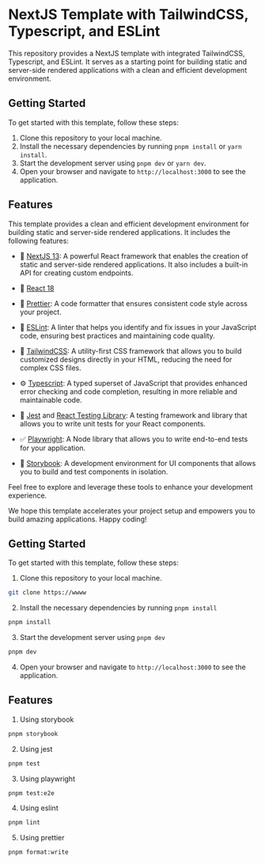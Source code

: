 # NextJS Template with TailwindCSS, Typescript, and ESLint

This repository provides a NextJS template with integrated TailwindCSS, Typescript, and ESLint. It serves as a starting point for building static and server-side rendered applications with a clean and efficient development environment.

## Getting Started


To get started with this template, follow these steps:

1. Clone this repository to your local machine.
2. Install the necessary dependencies by running `pnpm install` or `yarn install`.
3. Start the development server using `pnpm dev` or `yarn dev`.
4. Open your browser and navigate to `http://localhost:3000` to see the application.

## Features

This template provides a clean and efficient development environment for building static and server-side rendered applications. It includes the following features:

- 🚀 [NextJS 13](https://nextjs.org/blog/next-13): A powerful React framework that enables the creation of static and server-side rendered applications. It also includes a built-in API for creating custom endpoints.

- 🤖 [React 18](https://react.dev/blog/2022/03/29/react-v18) 

- 💎 [Prettier](https://prettier.io/): A code formatter that ensures consistent code style across your project.

- 🔨 [ESLint](https://eslint.org/): A linter that helps you identify and fix issues in your JavaScript code, ensuring best practices and maintaining code quality.

- 🎉 [TailwindCSS](https://tailwindcss.com/): A utility-first CSS framework that allows you to build customized designs directly in your HTML, reducing the need for complex CSS files.

- ⚙️ [Typescript](https://www.typescriptlang.org/): A typed superset of JavaScript that provides enhanced error checking and code completion, resulting in more reliable and maintainable code.

- 🦑 [Jest](https://jestjs.io/) and [React Testing Library](https://testing-library.com/docs/react-testing-library/intro/): A testing framework and library that allows you to write unit tests for your React components.

- ✅ [Playwright](https://playwright.dev/): A Node library that allows you to write end-to-end tests for your application.

- 📕 [Storybook](https://storybook.js.org/): A development environment for UI components that allows you to build and test components in isolation.


Feel free to explore and leverage these tools to enhance your development experience.

We hope this template accelerates your project setup and empowers you to build amazing applications. Happy coding!


## Getting Started

To get started with this template, follow these steps:

1. Clone this repository to your local machine.

```bash
git clone https://wwww
```

2. Install the necessary dependencies by running `pnpm install` 

```bash
pnpm install
```

3. Start the development server using `pnpm dev` 

```bash
pnpm dev
```

4. Open your browser and navigate to `http://localhost:3000` to see the application.


## Features

1. Using storybook

```bash
pnpm storybook
```

2. Using jest

```bash
pnpm test
```

3. Using playwright

```bash
pnpm test:e2e
```

4. Using eslint

```bash
pnpm lint
```

5. Using prettier

```bash
pnpm format:write
```